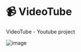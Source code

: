 # :video_camera: VideoTube
VideoTube - Youtube project


![image](https://user-images.githubusercontent.com/37349818/226154723-6fc9f425-1b88-48cd-b787-0c274a1ff17f.png)
